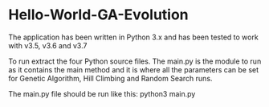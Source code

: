 # Hello-World-GA-Evolution

The application has been written in Python 3.x and has been tested to work with v3.5, v3.6 and v3.7
 
To run extract the four Python source files.
The main.py is the module to run as it contains the main method and it is where all the parameters can be set for Genetic Algorithm, Hill Climbing and Random Search runs.
 
The main.py file should be run like this:
    python3 main.py
